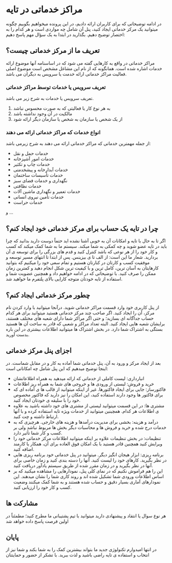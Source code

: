 # مراکز خدماتی در تایه
در ادامه توضیحاتی که برای کاربران ارائه دادیم، در این پرونده میخواهیم بگوییم چگونه میتوانید یک مرکز خدماتی ایجاد کنید، پنل آن شامل چه مواردی است و هر کدام را به اختصار توضیح دهیم.
بگذارید در ابتدا به یک سؤال مهم پاسخ دهیم:
## تعریف ما از مرکز خدماتی چیست؟
مراکز خدماتی در واقع به کارهایی گفته می شود که در اساسنامه آنها موضوع ارائه خدمات اشاره شده است.
همانگونه که از نام این مشاغل مشخص است موضوع اصلی فعالیت مراکز خدماتی ارائه خدمت یا سرویس به دیگران می باشد.
### تعریف سرویس یا خدمات توسط مراکز خدماتی
تعریف سرویس یا خدمات به شرح زیر می باشد.
1. به هر نوع کار یا فعالیتی که به صورت محسوس نباشد
2. مالکیت در آن وجود نداشته باشد
3. از یک شخص یا سازمان به شخص یا سازمان دیگر ارائه شود 
### انواع خدمات که مراکز خدماتی ارائه می دهند
از جمله مهمترین خدماتی که مراکز خدماتی ارائه می دهند به شرح زیرمی باشد:
- خدمات حمل و نقل 
- خدمات امور آشپزخانه
- خدمات چاپ و تکثیر
- خدمات آبدارخانه و پیشخدمتی
- خدمات تأسیسات ساختمان
- نگهداری و خدمات فضای سبز
- خدمات نظافتی
- خدمات تعمیر و نگهداری ماشین آلات
- خدمات تأمین نیروی انسانی
- خدمات حراست

و ...
## چرا در تایه یک حساب برای مرکز خدماتی خود ایجاد کنم؟
اگر تا به حال با تایه و امکانات آن به خوبی آشنا نشده اید حتماً دوست دارید بدانید که چرا باید در تایه عضو شوید و چه کمکی به شما میکند.
سیستم ما به شما کمک میکند که کسب و کار خود را از هر نوعی که باشد کنترل کنید و قدم های بزرگی را برای توسعه ی آن بردارید. شعار ما این است: از الف تا ی بیزینس. پس از ابتدا تا انتهای مسیر توسعه و موفقیت کسب و کارتان در کنارتان هستیم و تمام سعی خود را میکنیم که بتوانید کارهایتان به آسان ترین، کامل ترین و با کیفیت ترین شکل انجام دهید و کمترین زمان ممکن را صرف کنید.
با توضیحاتی که در ادامه خواهیم داد و همچنین عضویت شما و استفاده از تایه خودتان متوجه کارایی بالای پلتفرم ما خواهید شد.
## چطور مرکز خدماتی ایجاد کنم؟
از پنل کاربری خود وارد قسمت مراکز خدماتی شوید. درآنجا میتوانید با وارد کردن نام مرکز، آن را ایجاد کنید. اگر صاحب چند مرکز خدماتی هستید میتوانید برای هر کدام حساب جداگانه ای بسازید؛ و حتی اگر مراکز شما دارای شعبه های مختلف هستند، برایشان شعبه هایی ایجاد کنید. البته تعداد مراکز و شعبی که قادر به ساخت آن ها هستید بستگی به اشتراک شما دارد. در بخش اشتراک ها میتوانید اطلاعات بیشتری در این باره بدست آورید.
## اجزای پنل مرکز خدماتی
بعد از ایجاد مرکز و ورود به آن، پنل خدماتی شما آماده به کار و در مقابل شماست. در اینجا توضیح میدهیم که این پنل شامل چه امکاناتی است:
-  انبارداری: لیست کاملی از خدماتی که ارائه میدهید به همراه اطلاعاتشان
-  خرید و فروش: لیستی از ورودی ها و خروجی های شما به همراه ریز اطلاعات
-  فاکتورساز: جایی برای ایجاد فاکتورها. غیر از اینکه میتوانید از قالب ها ی آماده ای که برای فاکتور ها وجود دارند استفاده کنید، این امکان را نیز دارید که فاکتور مخصوص خود را با سلیقه ی خودتان ایجاد کنید.
-  مشتری ها: در این قسمت میتوانید لیستی از مشتری های خود داشته باشید به علاوه ی اطلاعات هر کدام. همچینین میتوانید از خدمات ویژه تایه استفاده کرده و با آنها ارتباط داشته و چت کنید.
-  درآمد و هزینه: بخشی برای مدیریت درآمدها و هزینه های خارجی. هرچیزی که به خدمات درج شده و خرید و فروش ها و محاسبات دیگر بخش ها مربوط نباشد ولی بر کسب و کار شما تأثیر دارد.
-  تنظیمات: در بخش تنظیمات علاوه بر اینکه میتوانید اطلاعات مرکز خدماتی خود را ویرایش کنید همچنین قادر هستید با یک امکان فوق العاده برای آن، همکار یا کارمند اضافه کنید.
-  برنامه ریزی: ابزار هیجان انگیز دیگر. میتوانید در پنل خدماتی خود برنامه ریزی هایی در نظر بگیرید. کارهای خود را لیست کنید. آنها را دسته بندی کنید و زمان خاصی برای آنها در نظر بگیرید و در زمان مقرر شده از طریق سیستم یادآور دریافت کنید.
-  این را هم فراموش نکنیم که در نمای کلی پنل، نمودارهایی را مشاهده میکنید که بر اساس اطلاعات ورودی شما تشکیل شده اند و روند کاری شما را نشان میدهند. این نمودارهای آماری بسیار دقیق و حساب شده هستند و به شما کمک میکنند وضعیت کسب و کار خود را ارزیابی کنید.
## مشارکت ها
هر نوع سوال یا انتقاد و پیشنهادی دارید میتوانید با تیم پشتیبانی ما مطرح کنید؛ مطمئناً در اولین فرصت پاسخ داده خواهد شد 
## پایان
در انتها امیدوارم تکنولوژی جدید ما بتواند بیشترین کمک را به شما بکند و شما نیز از انتخاب و استفاده ی تایه راضی باشید و لذت ببرید.
با تشکر از حضور و حمایتتان

